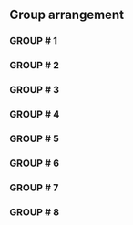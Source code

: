 ## Group arrangement

### GROUP # 1
### GROUP # 2
### GROUP # 3
### GROUP # 4
### GROUP # 5
### GROUP # 6
### GROUP # 7
### GROUP # 8